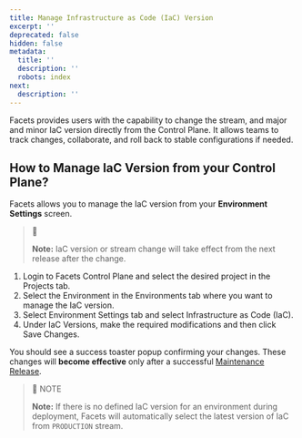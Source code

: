 ```yaml
---
title: Manage Infrastructure as Code (IaC) Version
excerpt: ''
deprecated: false
hidden: false
metadata:
  title: ''
  description: ''
  robots: index
next:
  description: ''
---
```

Facets provides users with the capability to change the stream, and major and minor IaC version directly from the Control Plane. It allows teams to track changes, collaborate, and roll back to stable configurations if needed.

## How to Manage IaC Version from your Control Plane?

Facets allows you to manage the IaC version from your **Environment Settings** screen.

> 📘
>
> **Note:** IaC version or stream change will take effect from the next release after the change.

1. Login to Facets Control Plane and select the desired project in the Projects tab.
2. Select the Environment in the Environments tab where you want to manage the IaC version.
3. Select Environment Settings tab and select Infrastructure as Code (IaC).
4. Under IaC Versions, make the required modifications and then click Save Changes.

You should see a success toaster popup confirming your changes. These changes will **become effective** only after a successful [Maintenance Release](https://readme.facets.cloud/docs/maintenance-releases).

> 📘 NOTE
>
> **Note:** If there is no defined IaC version for an environment during deployment, Facets will automatically select the latest version of IaC from `PRODUCTION` stream.
